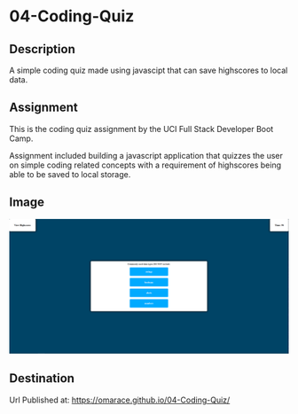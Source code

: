 # 04-Coding-Quiz

## Description

A simple coding quiz made using javascipt that can save highscores to local data.

## Assignment

This is the coding quiz assignment by the UCI Full Stack Developer Boot Camp.

Assignment included building a javascript application that quizzes the user on simple coding related concepts with a requirement of highscores being able to be saved to local storage.

## Image

![image of coding quiz ](assets/quiz-image.png)

## Destination

Url Published at: https://omarace.github.io/04-Coding-Quiz/